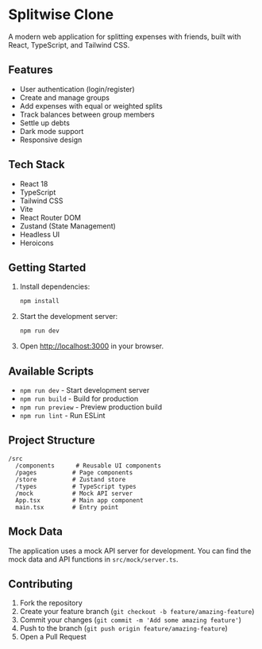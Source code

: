 # Splitwise Clone

A modern web application for splitting expenses with friends, built with React, TypeScript, and Tailwind CSS.

## Features

- User authentication (login/register)
- Create and manage groups
- Add expenses with equal or weighted splits
- Track balances between group members
- Settle up debts
- Dark mode support
- Responsive design

## Tech Stack

- React 18
- TypeScript
- Tailwind CSS
- Vite
- React Router DOM
- Zustand (State Management)
- Headless UI
- Heroicons

## Getting Started

1. Install dependencies:
   ```bash
   npm install
   ```

2. Start the development server:
   ```bash
   npm run dev
   ```

3. Open [http://localhost:3000](http://localhost:3000) in your browser.

## Available Scripts

- `npm run dev` - Start development server
- `npm run build` - Build for production
- `npm run preview` - Preview production build
- `npm run lint` - Run ESLint

## Project Structure

```
/src
  /components      # Reusable UI components
  /pages          # Page components
  /store          # Zustand store
  /types          # TypeScript types
  /mock           # Mock API server
  App.tsx         # Main app component
  main.tsx        # Entry point
```

## Mock Data

The application uses a mock API server for development. You can find the mock data and API functions in `src/mock/server.ts`.

## Contributing

1. Fork the repository
2. Create your feature branch (`git checkout -b feature/amazing-feature`)
3. Commit your changes (`git commit -m 'Add some amazing feature'`)
4. Push to the branch (`git push origin feature/amazing-feature`)
5. Open a Pull Request